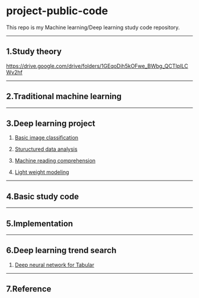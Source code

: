 project-public-code
=============

This repo is my Machine learning/Deep learning study code repository.
***

1.Study theory
------

https://drive.google.com/drive/folders/1GEqoDih5kOFwe_BWbg_QCTIpILCWv2hf
***

2.Traditional machine learning
------

***

3.Deep learning project
------

1) [Basic image classification](https://github.com/yundaehyuck/project-public-code/tree/master/Basic%20Image%20Classification "Basic image classification")

2) [Stuructured data analysis](https://github.com/yundaehyuck/project-public-code/tree/master/Structured%20Data%20Analysis "Stuructured data analysis")

3) [Machine reading comprehension](https://github.com/yundaehyuck/project-public-code/tree/master/Machine%20Reading%20Comprehension "Machine reading comprehension")

4) [Light weight modeling](https://github.com/yundaehyuck/project-public-code/tree/master/Light%20Weight%20Modeling "Light weight modeling")

***

4.Basic study code
------

***

5.Implementation
------

***

6.Deep learning trend search
------

1) [Deep neural network for Tabular](https://github.com/yundaehyuck/project-public-code/tree/master/Deep%20neural%20network%20for%20Tabular "Deep neural network for Tabular")

***
7.Reference
------
